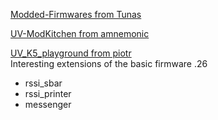 [Modded-Firmwares from Tunas](https://github.com/Tunas1337/UV-K5-Modded-Firmwares)

[UV-ModKitchen from amnemonic](https://github.com/amnemonic/Quansheng_UV-K5_Firmware/tree/main/uvmod_kitchen)

[UV_K5_playground from piotr](https://github.com/piotr022/UV_K5_playground)<br>
Interesting extensions of the basic firmware .26
* rssi_sbar
* rssi_printer
* messenger


